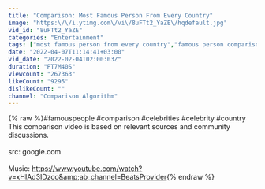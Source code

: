 ```yaml
---
title: "Comparison: Most Famous Person From Every Country"
image: "https:\/\/i.ytimg.com\/vi\/8uFTt2_YaZE\/hqdefault.jpg"
vid_id: "8uFTt2_YaZE"
categories: "Entertainment"
tags: ["most famous person from every country","famous person comparison","most famous person in the world"]
date: "2022-04-07T11:14:41+03:00"
vid_date: "2022-02-04T02:00:03Z"
duration: "PT7M40S"
viewcount: "267363"
likeCount: "9295"
dislikeCount: ""
channel: "Comparison Algorithm"
---
```

{% raw %}#famouspeople #comparison #celebrities #celebrity #country<br />This comparison video is based on relevant sources and community discussions.<br /><br />src: google.com<br /><br />Music: <a rel="nofollow" target="blank" href="https://www.youtube.com/watch?v=xHIAd3IDzco&amp;ab_channel=BeatsProvider">https://www.youtube.com/watch?v=xHIAd3IDzco&amp;ab_channel=BeatsProvider</a>{% endraw %}
